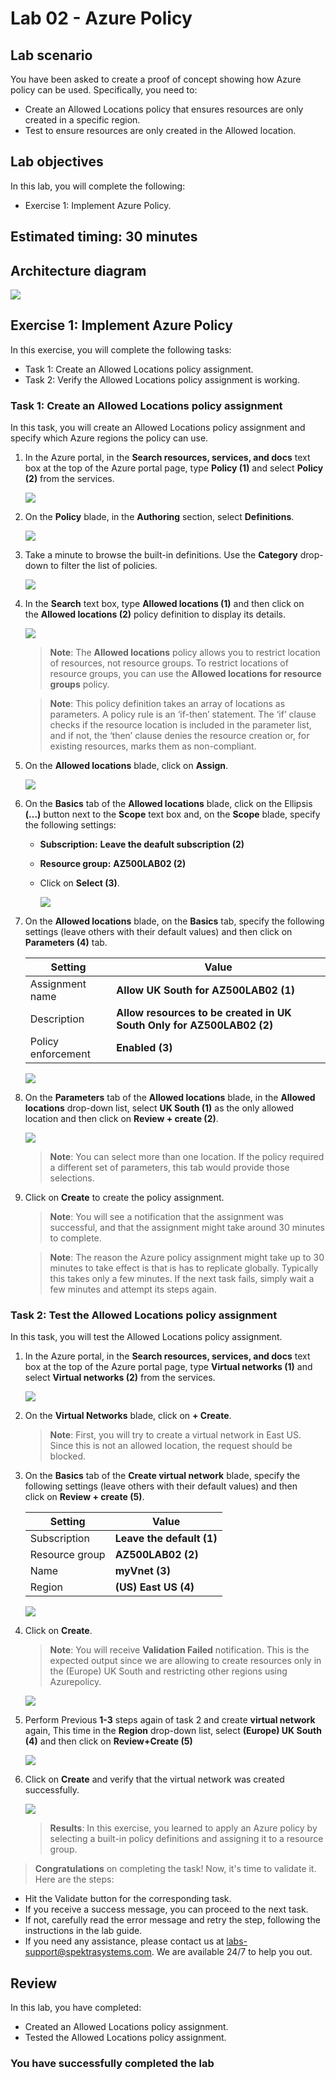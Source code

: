 # Lab 02 - Azure Policy

## Lab scenario

You have been asked to create a proof of concept showing how Azure policy can be used. Specifically, you need to:

- Create an Allowed Locations policy that ensures resources are only created in a specific region.
- Test to ensure resources are only created in the Allowed location.

## Lab objectives

In this lab, you will complete the following:

- Exercise 1: Implement Azure Policy.

## Estimated timing: 30 minutes

## Architecture diagram

![](../Labs/Lab-Scenario-Preview/media/AZ-500-LSP-Mod-1a-2.png)

## Exercise 1: Implement Azure Policy

In this exercise, you will complete the following tasks:

- Task 1: Create an Allowed Locations policy assignment.
- Task 2: Verify the Allowed Locations policy assignment is working. 

### Task 1: Create an Allowed Locations policy assignment

In this task, you will create an Allowed Locations policy assignment and specify which Azure regions the policy can use.

1. In the Azure portal, in the **Search resources, services, and docs** text box at the top of the Azure portal page, type **Policy (1)** and select **Policy (2)** from the services.

   ![](../images/az500lab2-1.png)

1. On the **Policy** blade, in the **Authoring** section, select **Definitions**.

   ![](../images/az500lab2-2.png)

1. Take a minute to browse the built-in definitions. Use the **Category** drop-down to filter the list of policies.

   ![](../images/az500lab2-3.png)

1. In the **Search** text box, type **Allowed locations (1)** and then click on the **Allowed locations (2)** policy definition to display its details.

   ![](../images/az500lab2-4.png)

    >**Note**: The **Allowed locations** policy allows you to restrict location of resources, not resource groups. To restrict locations of resource groups, you can use the **Allowed locations for resource groups** policy.

    >**Note**: This policy definition takes an array of locations as parameters. A policy rule is an ‘if-then’ statement. The ‘if’ clause checks if the resource location is included in the parameter list, and if not, the ‘then’ clause denies the resource creation or, for existing resources, marks them as non-compliant.

1. On the **Allowed locations** blade, click on **Assign**.
   
   ![](../images/az500lab2-5.png)

1. On the **Basics** tab of the **Allowed locations** blade, click on the Ellipsis **(...)** button next to the **Scope** text box and, on the **Scope** blade, specify the following settings:

   - **Subscription:** **Leave the deafult subscription (2)**

   - **Resource group:** **AZ500LAB02 (2)**

   - Click on **Select (3)**.

     ![](../images/az500lab2-6.png)

1. On the **Allowed locations** blade, on the **Basics** tab, specify the following settings (leave others with their default values) and then click on **Parameters (4)** tab.

   |Setting|Value|
   |---|---|
   |Assignment name|**Allow UK South for AZ500LAB02 (1)**|
   |Description|**Allow resources to be created in UK South Only for AZ500LAB02 (2)**|
   |Policy enforcement|**Enabled (3)**|

   ![](../images/az500lab2-7.png)

1. On the **Parameters** tab of the **Allowed locations** blade, in the **Allowed locations** drop-down list, select **UK South (1)** as the only allowed location and then click on **Review + create (2)**.

   ![](../images/az500lab2-8.png)

   >**Note**: You can select more than one location. If the policy required a different set of parameters, this tab would provide those selections. 

1. Click on **Create** to create the policy assignment. 

   >**Note**: You will see a notification that the assignment was successful, and that the assignment might take around 30 minutes to complete.

   >**Note**: The reason the Azure policy assignment might take up to 30 minutes to take effect is that is has to replicate globally. Typically this takes only a few minutes.  If the next task fails, simply wait a few minutes and attempt its steps again.

### Task 2: Test the Allowed Locations policy assignment

In this task, you will test the Allowed Locations policy assignment. 

1. In the Azure portal, in the **Search resources, services, and docs** text box at the top of the Azure portal page, type **Virtual networks (1)** and select **Virtual networks (2)** from the services.

   ![](../images/az500lab2-9.png)

1. On the **Virtual Networks** blade, click on **+ Create**.

   >**Note**: First, you will try to create a virtual network in East US. Since this is not an allowed location, the request should be blocked. 

1. On the **Basics** tab of the **Create virtual network** blade, specify the following settings (leave others with their default values) and then click on **Review + create (5)**. 

    |Setting|Value|
    |---|---|
    |Subscription|**Leave the default (1)**|    
    |Resource group|**AZ500LAB02 (2)**|
    |Name|**myVnet (3)**|
    |Region|**(US) East US (4)**|

    ![](../images/az500lab2-10.png)
 
1. Click on **Create**. 

    >**Note**: You will receive **Validation Failed** notification. This is the expected output since we are allowing to create resources only in the (Europe) UK South and restricting other regions using Azurepolicy.

     ![](../images/az500lab2-11.png)    

1. Perform Previous **1-3** steps again of task 2 and create **virtual network** again, This time in the **Region** drop-down list, select **(Europe) UK South (4)** and then click on **Review+Create (5)**

   ![](../images/az500lab2-12.png)

1. Click on **Create** and verify that the virtual network was created successfully. 

   ![](../images/az500lab2-13.png)

   > **Results**: In this exercise, you learned to apply an Azure policy by selecting a built-in policy definitions and assigning it to a resource group.
 
> **Congratulations** on completing the task! Now, it's time to validate it. Here are the steps:
   - Hit the Validate button for the corresponding task.
   - If you receive a success message, you can proceed to the next task.
   - If not, carefully read the error message and retry the step, following the instructions in the lab guide.
   - If you need any assistance, please contact us at labs-support@spektrasystems.com. We are available 24/7 to help you out.
 
   <validation step="c3fc6e5c-5f14-4738-9d8d-3bae5ea2c640" />
   
## Review
In this lab, you have completed:
- Created an Allowed Locations policy assignment.
- Tested the Allowed Locations policy assignment.

### You have successfully completed the lab

